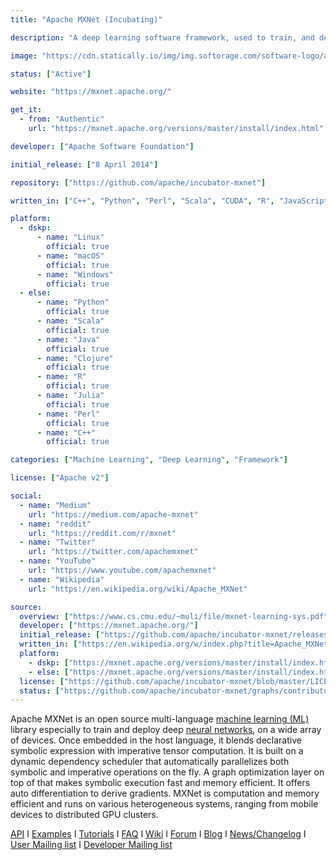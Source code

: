 ```yaml
---
title: "Apache MXNet (Incubating)"

description: "A deep learning software framework, used to train, and deploy deep neural networks"

image: "https://cdn.statically.io/img/img.softorage.com/software-logo/apache-mxnet-incubating.png?h=64"

status: ["Active"]

website: "https://mxnet.apache.org/"

get_it:
  - from: "Authentic"
    url: "https://mxnet.apache.org/versions/master/install/index.html"

developer: ["Apache Software Foundation"]

initial_release: ["8 April 2014"]

repository: ["https://github.com/apache/incubator-mxnet"]

written_in: ["C++", "Python", "Perl", "Scala", "CUDA", "R", "JavaScript", "Julia", "Golang"]

platform:
  - dskp:
      - name: "Linux"
        official: true
      - name: "macOS"
        official: true
      - name: "Windows"
        official: true
  - else:
      - name: "Python"
        official: true
      - name: "Scala"
        official: true
      - name: "Java"
        official: true
      - name: "Clojure"
        official: true
      - name: "R"
        official: true
      - name: "Julia"
        official: true
      - name: "Perl"
        official: true
      - name: "C++"
        official: true

categories: ["Machine Learning", "Deep Learning", "Framework"]

license: ["Apache v2"]

social:
  - name: "Medium"
    url: "https://medium.com/apache-mxnet"
  - name: "reddit"
    url: "https://reddit.com/r/mxnet"
  - name: "Twitter"
    url: "https://twitter.com/apachemxnet"
  - name: "YouTube"
    url: "https://www.youtube.com/apachemxnet"
  - name: "Wikipedia"
    url: "https://en.wikipedia.org/wiki/Apache_MXNet"

source:
  overview: ["https://www.cs.cmu.edu/~muli/file/mxnet-learning-sys.pdf", "https://www.nvidia.com/en-gb/data-center/gpu-accelerated-applications/mxnet/"]
  developer: ["https://mxnet.apache.org/"]
  initial_release: ["https://github.com/apache/incubator-mxnet/releases/tag/v1.0"]
  written_in: ["https://en.wikipedia.org/w/index.php?title=Apache_MXNet&oldid=905252805", "https://github.com/apache/incubator-mxnet"]
  platform:
    - dskp: ["https://mxnet.apache.org/versions/master/install/index.html"]
    - else: ["https://mxnet.apache.org/versions/master/install/index.html"]
  license: ["https://github.com/apache/incubator-mxnet/blob/master/LICENSE"]
  status: ["https://github.com/apache/incubator-mxnet/graphs/contributors"]
---
```

  Apache MXNet is an open source multi-language [machine learning (ML)](/categories/machine-learning) library especially to train and deploy deep [neural networks](/categories/neural-networks), on a wide array of devices. Once embedded in the host language, it blends declarative symbolic expression with imperative tensor computation. It is built on a dynamic dependency scheduler that automatically parallelizes both symbolic and imperative operations on the fly. A graph optimization layer on top of that makes symbolic execution fast and memory efficient. It offers auto differentiation to derive gradients. MXNet is computation and memory efficient and runs on various heterogeneous systems, ranging from mobile devices to distributed GPU clusters.
  
  [API](https://mxnet.apache.org/api/)  I  [Examples](https://github.com/apache/incubator-mxnet/tree/master/example)  I  [Tutorials](https://mxnet.apache.org/versions/master/tutorials/index.html)  I  [FAQ](https://mxnet.apache.org/versions/master/faq/index.html)  I  [Wiki](https://cwiki.apache.org/confluence/display/MXNET/Apache+MXNet+Home)  I  [Forum](https://discuss.mxnet.io/)  I  [Blog](https://blogs.apache.org/mxnet/)  I  [News/Changelog](https://github.com/apache/incubator-mxnet/blob/master/NEWS.md)  I  [User Mailing list](https://lists.apache.org/list.html?user@mxnet.apache.org)  I  [Developer Mailing list](https://lists.apache.org/list.html?dev@mxnet.apache.org)





